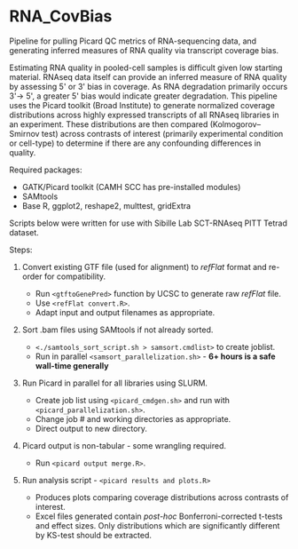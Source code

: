 # RNA_CovBias
Pipeline for pulling Picard QC metrics of RNA-sequencing data, and generating inferred measures of RNA quality via transcript coverage bias.

Estimating RNA quality in pooled-cell samples is difficult given low starting material. RNAseq data itself can provide an inferred measure of RNA quality by assessing 5' or 3' bias in coverage. As RNA degradation primarily occurs 3'-> 5', a greater 5' bias would indicate greater degradation. This pipeline uses the Picard toolkit (Broad Institute) to generate normalized coverage distributions across highly expressed transcripts of all RNAseq libraries in an experiment. These distributions are then compared (Kolmogorov–Smirnov test) across contrasts of interest (primarily experimental condition or cell-type) to determine if there are any confounding differences in quality.

Required packages:
* GATK/Picard toolkit (CAMH SCC has pre-installed modules)
* SAMtools
* Base R, ggplot2, reshape2, multtest, gridExtra

Scripts below were written for use with Sibille Lab SCT-RNAseq PITT Tetrad dataset.

Steps:

1. Convert existing GTF file (used for alignment) to *refFlat* format and re-order for compatibility.
   * Run `<gtftoGenePred>` function by UCSC to generate raw *refFlat* file.
   * Use `<refFlat convert.R>`.
   * Adapt input and output filenames as appropriate.

2. Sort .bam files using SAMtools if not already sorted.
   * `<./samtools_sort_script.sh > samsort.cmdlist>` to create joblist.
   * Run in parallel `<samsort_parallelization.sh>` - **6+ hours is a safe wall-time generally**

3. Run Picard in parallel for all libraries using SLURM.
   * Create job list using `<picard_cmdgen.sh>` and run with `<picard_parallelization.sh>`.
   * Change job # and working directories as appropriate.
   * Direct output to new directory.

5. Picard output is non-tabular - some wrangling required.
   * Run `<picard output merge.R>`.

6. Run analysis script - `<picard results and plots.R>`
   * Produces plots comparing coverage distributions across contrasts of interest.
   * Excel files generated contain *post-hoc* Bonferroni-corrected t-tests and effect sizes. Only distributions which are significantly different by KS-test should be extracted.
